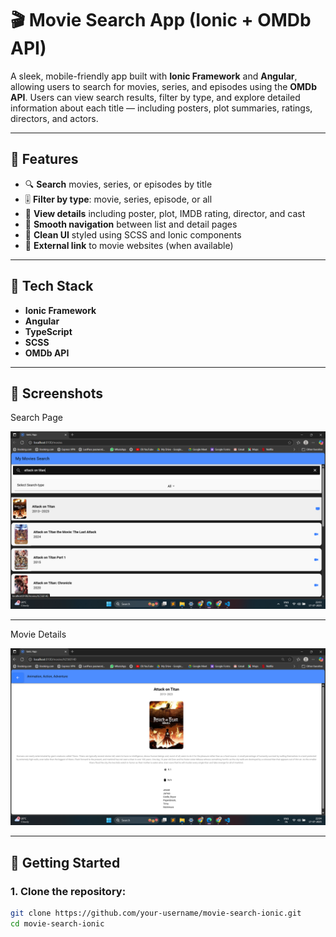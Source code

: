 # 🎬 Movie Search App (Ionic + OMDb API)

A sleek, mobile-friendly app built with **Ionic Framework** and **Angular**, allowing users to search for movies, series, and episodes using the **OMDb API**. Users can view search results, filter by type, and explore detailed information about each title — including posters, plot summaries, ratings, directors, and actors.

---

## 🌟 Features

- 🔍 **Search** movies, series, or episodes by title  
- 🎚️ **Filter by type**: movie, series, episode, or all  
- 📜 **View details** including poster, plot, IMDB rating, director, and cast  
- 🧭 **Smooth navigation** between list and detail pages  
- 🎨 **Clean UI** styled using SCSS and Ionic components  
- 🔗 **External link** to movie websites (when available)  

---

## 🚀 Tech Stack

- **Ionic Framework**
- **Angular**
- **TypeScript**
- **SCSS**
- **OMDb API**

---

## 📸 Screenshots

Search Page

![Search](screenshots/search.png)

----------------------------------------------------
Movie Details

![Details](screenshots/details.png)


---

## 🔧 Getting Started

### 1. Clone the repository:
```bash
git clone https://github.com/your-username/movie-search-ionic.git
cd movie-search-ionic
